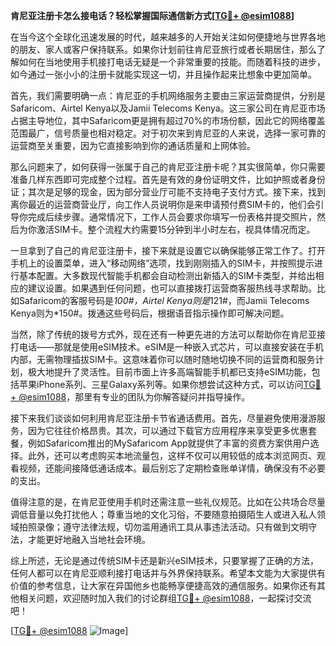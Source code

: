 **肯尼亚注册卡怎么接电话？轻松掌握国际通信新方式[[TG💪+ @esim1088](https://t.me/s/esim1088)]**

在当今这个全球化迅速发展的时代，越来越多的人开始关注如何便捷地与世界各地的朋友、家人或客户保持联系。如果你计划前往肯尼亚旅行或者长期居住，那么了解如何在当地使用手机接打电话无疑是一个非常重要的技能。而随着科技的进步，如今通过一张小小的注册卡就能实现这一切，并且操作起来比想象中更加简单。

首先，我们需要明确一点：肯尼亚的手机网络服务主要由三家运营商提供，分别是Safaricom、Airtel Kenya以及Jamii Telecoms Kenya。这三家公司在肯尼亚市场占据主导地位，其中Safaricom更是拥有超过70%的市场份额，因此它的网络覆盖范围最广，信号质量也相对稳定。对于初次来到肯尼亚的人来说，选择一家可靠的运营商至关重要，因为它直接影响到你的通话质量和上网体验。

那么问题来了，如何获得一张属于自己的肯尼亚注册卡呢？其实很简单，你只需要准备几样东西即可完成整个过程。首先是有效的身份证明文件，比如护照或者身份证；其次是足够的现金，因为部分营业厅可能不支持电子支付方式。接下来，找到离你最近的运营商营业厅，向工作人员说明你是来申请预付费SIM卡的，他们会引导你完成后续步骤。通常情况下，工作人员会要求你填写一份表格并提交照片，然后为你激活SIM卡。整个流程大约需要15分钟到半小时左右，视具体情况而定。

一旦拿到了自己的肯尼亚注册卡，接下来就是设置它以确保能够正常工作了。打开手机上的设置菜单，进入“移动网络”选项，找到刚刚插入的SIM卡，并按照提示进行基本配置。大多数现代智能手机都会自动检测出新插入的SIM卡类型，并给出相应的建议设置。如果遇到任何问题，也可以直接拨打运营商客服热线寻求帮助。比如Safaricom的客服号码是*100#，Airtel Kenya则是*121#，而Jamii Telecoms Kenya则为*150#。拨通这些号码后，根据语音指示操作即可解决问题。

当然，除了传统的拨号方式外，现在还有一种更先进的方法可以帮助你在肯尼亚接打电话——那就是使用eSIM技术。eSIM是一种嵌入式芯片，可以直接安装在手机内部，无需物理插拔SIM卡。这意味着你可以随时随地切换不同的运营商和服务计划，极大地提升了灵活性。目前市面上许多高端智能手机都已支持eSIM功能，包括苹果iPhone系列、三星Galaxy系列等。如果你想尝试这种方式，可以访问[TG💪+ @esim1088](https://t.me/s/esim1088)，那里有专业的团队为你解答疑问并指导操作。

接下来我们谈谈如何利用肯尼亚注册卡节省通话费用。首先，尽量避免使用漫游服务，因为它往往价格昂贵。其次，可以通过下载官方应用程序来享受更多优惠套餐，例如Safaricom推出的MySafaricom App就提供了丰富的资费方案供用户选择。此外，还可以考虑购买本地流量包，这样不仅可以用较低的成本浏览网页、观看视频，还能间接降低通话成本。最后别忘了定期检查账单详情，确保没有不必要的支出。

值得注意的是，在肯尼亚使用手机时还需注意一些礼仪规范。比如在公共场合尽量调低音量以免打扰他人；尊重当地的文化习俗，不要随意拍摄陌生人或进入私人领域拍照录像；遵守法律法规，切勿滥用通讯工具从事违法活动。只有做到文明守法，才能更好地融入当地社会环境。

综上所述，无论是通过传统SIM卡还是新兴eSIM技术，只要掌握了正确的方法，任何人都可以在肯尼亚顺利接打电话并与外界保持联系。希望本文能为大家提供有价值的参考信息，让大家在异国他乡也能畅享便捷高效的通信服务。如果你还有其他相关问题，欢迎随时加入我们的讨论群组[TG💪+ @esim1088](https://t.me/s/esim1088)，一起探讨交流吧！

[[TG💪+ @esim1088](https://t.me/s/esim1088) ![Image](https://i.postimg.cc/4NQfJmqS/Snipaste-2025-05-13-00-14-12.png)]